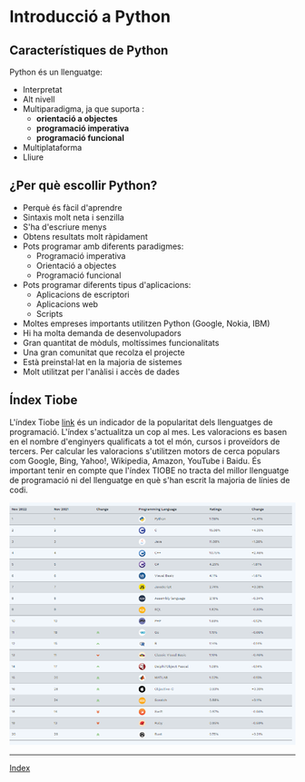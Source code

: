 # Introducció a Python

## Característiques de Python 

Python és un llenguatge:

* Interpretat
* Alt nivell
* Multiparadigma, ja que suporta :
  * **orientació a objectes**
  * **programació imperativa**
  * **programació funcional**
* Multiplataforma
* Lliure

## ¿Per què escollir Python?

* Perquè és fàcil d'aprendre
* Sintaxis molt neta i senzilla
* S'ha d'escriure menys
* Obtens resultats molt ràpidament
* Pots programar amb diferents paradigmes:
	* Programació imperativa
	* Orientació a objectes
	* Programació funcional
* Pots programar diferents tipus d'aplicacions:
	* Aplicacions de escriptori
	* Aplicacions web
	* Scripts
* Moltes empreses importants utilitzen Python (Google, Nokia, IBM)
* Hi ha molta demanda de desenvolupadors
* Gran quantitat de mòduls, moltíssimes funcionalitats
* Una gran comunitat que recolza el projecte
* Està preinstal·lat en la majoria de sistemes
* Molt utilitzat per l'anàlisi i accès de dades


## Índex Tiobe

L'índex Tiobe [link](http://www.tiobe.com/tiobe-index/) és un indicador de la popularitat dels llenguatges de programació. L'índex s'actualitza un cop al mes. Les valoracions es basen en el nombre d'enginyers qualificats a tot el món, cursos i proveïdors de tercers. Per calcular les valoracions s'utilitzen motors de cerca populars com Google, Bing, Yahoo!, Wikipedia, Amazon, YouTube i Baidu. És important tenir en compte que l'índex TIOBE no tracta del millor llenguatge de programació ni del llenguatge en què s'han escrit la majoria de línies de codi.

![Tabla](https://github.com/fbarraga/Python/blob/master/master/assets/tiobe.png?raw=true)



***
[Index](../../../README.md)
